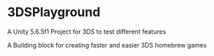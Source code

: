# 3DSPlayground
A Unity 5.6.5f1 Project for 3DS to test different features

A Building block for creating faster and easier 3DS homebrew games
